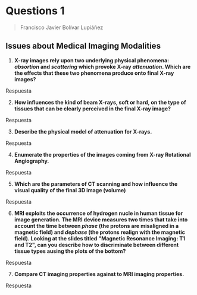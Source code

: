 # Questions 1

> Francisco Javier Bolívar Lupiáñez

## Issues about Medical Imaging Modalities

1. **X-ray images rely upon two underlying physical phenomena: *absortion* and *scattering* which provoke X-ray *attenuation*. Which are the effects that these two phenomena produce onto final X-ray images?**

Respuesta

2. **How influences the kind of beam X-rays, soft or hard, on the type of tissues that can be clearly perceived in the final X-ray image?**

Respuesta

3. **Describe the physical model of attenuation for X-rays.**

Respuesta

4. **Enumerate the properties of the images coming from X-ray Rotational Angiography.**

Respuesta

5. **Which are the parameters of CT scanning and how influence the visual quality of the final 3D image (volume)**

Respuesta

6. **MRI exploits the occurrence of hydrogen nucle in human tissue for image generation. The MRI device measures two times that take into account the time between *phase* (the protons are misaligned in a magnetic field) and *dephase* (the protons realign with the magnetic field). Looking at the slides titled "Magnetic Resonance Imaging: T1 and T2", can you describe how to discriminate between different tissue types ausing the plots of the bottom?**

Respuesta

7. **Compare CT imaging properties against to MRI imaging properties.**

Respuesta